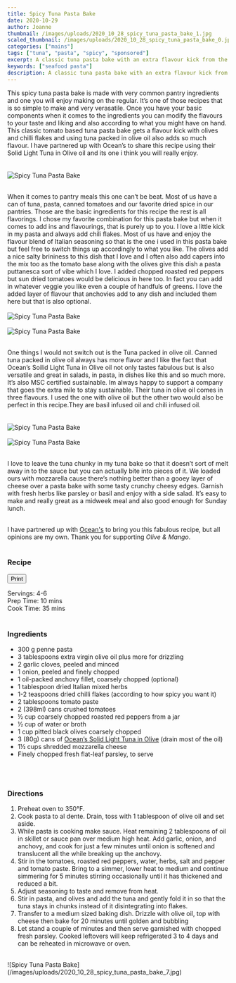 ```yaml
---
title: Spicy Tuna Pasta Bake
date: 2020-10-29
author: Joanne
thumbnail: /images/uploads/2020_10_28_spicy_tuna_pasta_bake_1.jpg
scaled_thumbnail: /images/uploads/2020_10_28_spicy_tuna_pasta_bake_0.jpg
categories: ["mains"]
tags: ["tuna", "pasta", "spicy", "sponsored"]
excerpt: A classic tuna pasta bake with an extra flavour kick from the olives and chili flakes 
keywords: ["seafood pasta"]
description: A classic tuna pasta bake with an extra flavour kick from the olives and chili flakes 
---
```

<span class="blog-text">

This spicy tuna pasta bake is made with very common pantry ingredients and one you will enjoy making on the regular. It’s one of those recipes that is so simple to make and very verasatile. Once you have your basic components when it comes to the ingredients you can modify the flavours to your taste and liking and also according to what you might have on hand.  This classic tomato based tuna pasta bake gets a flavour kick with olives and chilli flakes and using tuna packed in olive oil also adds so much flavour. I have partnered up with Ocean’s to share this recipe using their Solid Light Tuna in Olive oil and its one i think you will really enjoy.  
</br>
</br>
![Spicy Tuna Pasta Bake](/images/uploads/2020_10_28_spicy_tuna_pasta_bake_2.jpg)
</br>
</br>

When it comes to pantry meals this one can’t be beat. Most of us have a can of tuna, pasta, canned tomatoes and our favorite dried spice in our pantries. Those are the basic ingredients for this recipe the rest is all flavorings. I chose my favorite combination for this pasta bake but when it comes to add ins and flavourings, that is purely up to you. I love a little kick in my pasta and always add chili flakes. Most of us have and enjoy the flavour blend of Italian seasoning so that is the one i used in this pasta bake but feel free to switch things up accordingly to what you like. The olives add a nice salty brininess to this dish that I love and I often also add capers into the mix too as the tomato base along with the olives give this dish a pasta puttanesca sort of vibe which I love.  I added chopped roasted red peppers but sun dried tomatoes would be delicious in here too. In fact you can add in whatever veggie you like even a couple of handfuls of greens. I love the added layer of flavour that anchovies add to any dish and included them here but that is also optional.
</br>
</br>
![Spicy Tuna Pasta Bake](/images/uploads/2020_10_28_spicy_tuna_pasta_bake_3.jpg)
</br>
</br>
![Spicy Tuna Pasta Bake](/images/uploads/2020_10_28_spicy_tuna_pasta_bake_4.jpg)
</br>
</br>

One things I would not switch out is the Tuna packed in olive oil. Canned tuna packed in olive oil always has more flavor and I like the fact that Ocean’s Soilid Light Tuna in Olive oil not only tastes fabulous but is also versatile and great in salads, in pasta, in dishes like this and so much more. It’s also MSC certified sustainable. Im always happy to support a company that goes the extra mile to stay sustainable.  Their tuna in olive oil comes in three flavours. I used the one with olive oil but the other two would also be perfect in this recipe.They are basil infused oil  and chili infused oil.  
</br>
</br>
![Spicy Tuna Pasta Bake](/images/uploads/2020_10_28_spicy_tuna_pasta_bake_5.jpg)
</br>
</br>
![Spicy Tuna Pasta Bake](/images/uploads/2020_10_28_spicy_tuna_pasta_bake_6.jpg)
</br>
</br>

I love to leave the tuna chunky in my tuna bake so that it doesn’t sort of melt away in to the sauce but you can actually bite into pieces of it. We loaded ours with mozzarella cause there’s nothing better than a gooey layer of cheese over a pasta bake with some tasty crunchy cheesy edges.  Garnish with fresh herbs like parsley or basil and enjoy with a side salad. It’s easy to make and really great as a midweek meal and also good enough for Sunday lunch.
</br>
</br>

I have partnered up with <span class="highlight"><a rel="nofollow" href="https://oceans.ca">Ocean's</a></span> to bring you this fabulous recipe, but all opinions are my own. Thank you for supporting _Olive & Mango_.
</br>
</br>
<!--{{< youtube 2U5KL1buARQ >}}
</br>
</br>-->
</span>

### Recipe
<div print_button><form>
<input type="button" value="Print" class="btn__print" onClick="window.print()">
</form></div>

<div>Servings: <span itemprop="recipeYield">4-6 </div>
<div>Prep Time: <meta itemprop="prepTime" content="PT10M">10 mins</div>
<div>Cook Time: <meta itemprop="cookTime" content="PT35M">35 mins</div>
</br>

### Ingredients

* <span itemprop="recipeIngredient">300 g penne pasta</span>
* <span itemprop="recipeIngredient">3 tablespoons extra virgin olive oil plus more for drizzling </span>
* <span itemprop="recipeIngredient">2 garlic cloves, peeled and minced </span>
* <span itemprop="recipeIngredient">1 onion, peeled and finely chopped </span>
* <span itemprop="recipeIngredient">1 oil-packed anchovy fillet, coarsely chopped (optional) </span>
* <span itemprop="recipeIngredient">1 tablespoon dried Italian mixed herbs </span>
* <span itemprop="recipeIngredient">1-2 teaspoons dried chilli flakes (according to how spicy you want it) </span>
* <span itemprop="recipeIngredient">2 tablespoons tomato paste</span>
* <span itemprop="recipeIngredient">2 (398ml) cans crushed tomatoes </span>
* <span itemprop="recipeIngredient">½ cup coarsely chopped roasted red peppers from a jar</span>
* <span itemprop="recipeIngredient">&frac12; cup of water or broth </span>
* <span itemprop="recipeIngredient">1 cup pitted black olives coarsely chopped </span>
* <span itemprop="recipeIngredient">3 (80g) cans of <span class="highlight"><a rel="nofollow" href="https://oceans.ca/products/solid-light-tuna-in-olive-oil-2/">Ocean’s Solid Light Tuna in Olive</a></span> (drain most of the oil)</span>
* <span itemprop="recipeIngredient">1&frac12; cups shredded mozzarella cheese </span>
* <span itemprop="recipeIngredient">Finely chopped fresh flat-leaf parsley, to serve</span>
</br>
</br>

### Directions

1. Preheat oven to 350°F.
2. Cook pasta to al dente. Drain, toss with 1 tablespoon of olive oil and set aside. 
3. While pasta is cooking make sauce. Heat remaining 2 tablespoons of oil in skillet or sauce pan over medium high heat. Add garlic, onion, and anchovy, and cook for just a few minutes until onion is softened and translucent all the while breaking up the anchovy. 
4. Stir in the tomatoes, roasted red peppers, water, herbs, salt and pepper and tomato paste. Bring to a simmer, lower heat to medium and continue simmering for 5 minutes stirring occasionally until it has thickened and reduced a bit. 
5. Adjust seasoning to taste and remove from heat. 
6. Stir in pasta, and olives and add the tuna and gently fold it in so that the tuna stays in chunks instead of it disintegrating into flakes.  
7. Transfer to a medium sized baking dish. Drizzle with olive oil, top with cheese then bake for 20 minutes until golden and bubbling 
8. Let stand a couple of minutes and then serve garnished with chopped fresh parsley. Cooked leftovers will keep refrigerated 3 to 4 days and can be reheated in microwave or oven. 

</br>
![Spicy Tuna Pasta Bake](/images/uploads/2020_10_28_spicy_tuna_pasta_bake_7.jpg)